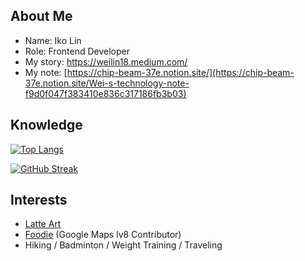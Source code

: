 ## About Me

- Name: Iko Lin 
- Role: Frontend Developer
- My story: https://weilin18.medium.com/
- My note: [https://chip-beam-37e.notion.site/](https://chip-beam-37e.notion.site/Wei-s-technology-note-f9d0f047f383410e836c317186fb3b03)

<!-- [![Anurag's GitHub stats](https://github-readme-stats.vercel.app/api?username=WeiLin18&show_icons=true&theme=dracula)](https://github.com/anuraghazra/github-readme-stats) -->

## Knowledge

[![Top Langs](https://github-readme-stats.vercel.app/api/top-langs/?username=WeiLin18&layout=compact)](https://github.com/anuraghazra/github-readme-stats)

[![GitHub Streak](https://streak-stats.demolab.com?user=WeiLin18&theme=tokyonight_duo&hide_border=true&date_format=M%20j%5B%2C%20Y%5D&mode=weekly)](https://git.io/streak-stats)
  
## Interests

- [Latte Art](https://www.instagram.com/iko___life/)
- [Foodie](https://www.google.com.tw/maps/contrib/103083389902296572727) (Google Maps lv8 Contributor)
- Hiking / Badminton / Weight Training / Traveling
